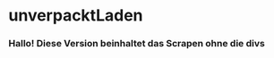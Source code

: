 # unverpacktLaden
 
<h3>Hallo! Diese Version beinhaltet das Scrapen ohne die<strong> divs </strong> <h3>

